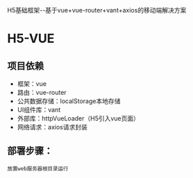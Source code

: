 H5基础框架--基于vue+vue-router+vant+axios的移动端解决方案

# H5-VUE

## 项目依赖
- 框架：vue
- 路由：vue-router
- 公共数据存储：localStorage本地存储
- UI组件库：vant
- 外部库：httpVueLoader（H5引入vue页面）
- 网络请求：axios请求封装

## 部署步骤：
```
放置web服务器根目录运行
```